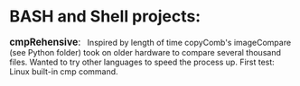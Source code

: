# BASH and Shell projects:  

<span style="font-size:larger;">__cmpRehensive__:</span> &nbsp; Inspired by length of time copyComb's imageCompare (see Python folder) took on older hardware to compare several thousand files. Wanted to try other languages to speed the process up. First test: Linux built-in cmp command. 
